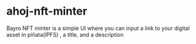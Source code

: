 # ahoj-nft-minter
Bayro NFT minter is a simple UI where you can input a link to your digital asset in piñata(IPFS) , a title, and a description
